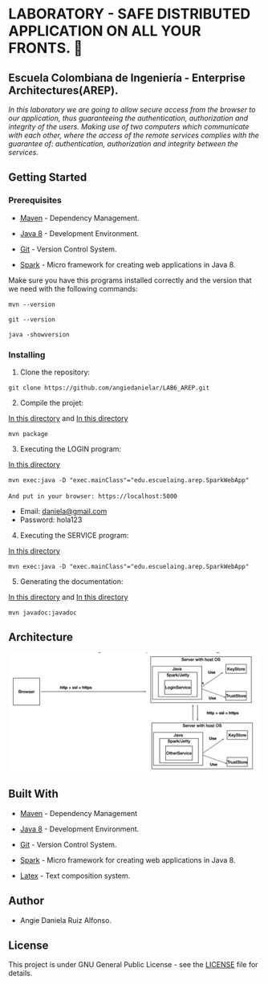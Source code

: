 # LABORATORY - SAFE DISTRIBUTED APPLICATION ON ALL YOUR FRONTS. 🚀

## Escuela Colombiana de Ingeniería - Enterprise Architectures(AREP).

_In this laboratory we are going to allow secure access from the browser to our application, thus guaranteeing the authentication, authorization and integrity of the users. Making use of two computers which communicate with each other, where the access of the remote services complies with the guarantee of: authentication, authorization and integrity between the services._

## Getting Started

### Prerequisites

- [Maven](https://maven.apache.org/) - Dependency Management.

- [Java 8](https://www.oracle.com/co/java/technologies/javase/javase-jdk8-downloads.html) -  Development Environment.

- [Git](https://git-scm.com/) - Version Control System.

- [Spark](http://sparkjava.com/) - Micro framework for creating web applications in Java 8.


Make sure you have this programs installed correctly and the version that we need with the following commands:

```
mvn --version
```

```
git --version
```

```
java -showversion
```

### Installing

1. Clone the repository:

```
git clone https://github.com/angiedanielar/LAB6_AREP.git
```

2. Compile the projet:

[In this directory](https://github.com/angiedanielar/LAB6_AREP/Service) and [In this directory](https://github.com/angiedanielar/LAB6_AREP/Login)


```
mvn package
```

3. Executing the LOGIN program:

[In this directory](https://github.com/angiedanielar/LAB6_AREP/Login)

```
mvn exec:java -D "exec.mainClass"="edu.escuelaing.arep.SparkWebApp"

And put in your browser: https://localhost:5000
```

- Email: daniela@gmail.com
- Password: hola123

4. Executing the SERVICE program:

[In this directory](https://github.com/angiedanielar/LAB6_AREP/Service)

```
mvn exec:java -D "exec.mainClass"="edu.escuelaing.arep.SparkWebApp"
```

5. Generating the documentation:

[In this directory](https://github.com/angiedanielar/LAB6_AREP/Service) and [In this directory](https://github.com/angiedanielar/LAB6_AREP/Login)

```
mvn javadoc:javadoc
```

## Architecture

![Imagen 1](resources/images/arquitectura.png)

## Built With

- [Maven](https://maven.apache.org/) - Dependency Management

- [Java 8](https://www.oracle.com/co/java/technologies/javase/javase-jdk8-downloads.html) -  Development Environment.

- [Git](https://git-scm.com/) - Version Control System.

- [Spark](http://sparkjava.com/) - Micro framework for creating web applications in Java 8.

- [Latex](overleaf.com) - Text composition system.

## Author

- Angie Daniela Ruiz Alfonso.

## License

This project is under GNU General Public License - see the [LICENSE](LICENSE) file for details.
